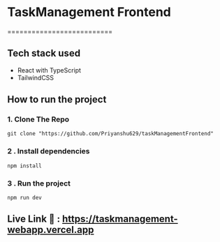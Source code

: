 # TaskManagement Frontend

==========================

## Tech stack used
- React with TypeScript
- TailwindCSS

## How to run the project
### 1. Clone The Repo

`git clone "https://github.com/Priyanshu629/taskManagementFrontend"`

### 2 . Install dependencies

 `npm install`

### 3 . Run the project

`npm run dev`

## Live Link 🔗 :  https://taskmanagement-webapp.vercel.app